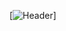 [![Header](https://github.com/sjc7375/sjc7375/blob/90f135420bd895dcd782fdc438e4732ff420eed8/assets/Sean%20Coaker.png "Header")]
